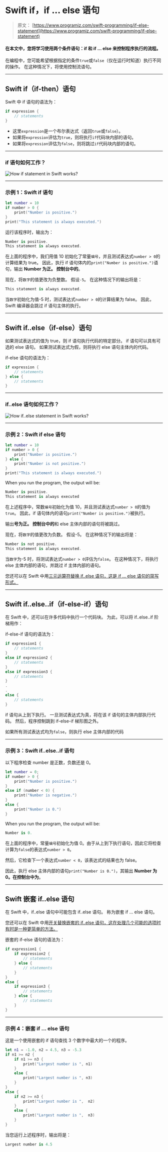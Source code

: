 # Swift if，if ... else 语句

> 原文： [https://www.programiz.com/swift-programming/if-else-statement](https://www.programiz.com/swift-programming/if-else-statement)

#### 在本文中，您将学习使用两个条件语句：if 和 if ... else 来控制程序执行的流程。

在编程中，您可能希望根据指定的条件`true`或`false`（仅在运行时知道）执行不同的操作。 在这种情况下，将使用控制流语句。

* * *

## Swift if（if-then）语句

Swift 中 if 语句的语法为：

```swift
if expression {
	// statements
}
```

*   这里`expression`是一个布尔表达式（返回`true`或`false`）。
*   如果将`expression`评估为`true`，则将执行`if`代码块内部的语句。
*   如果将`expression`评估为`false`，则将跳过`if`代码块内部的语句。

* * *

### if 语句如何工作？

![How if statement in Swift works?](img/0c6f06dfe264a57db181945e633cfbe0.png "Swift if statement working")

* * *

### 示例 1：Swift if 语句

```swift
let number = 10
if number > 0 {
	print("Number is positive.")
}
print("This statement is always executed.") 
```

运行该程序时，输出为：

```swift
Number is positive.
This statement is always executed.
```

在上面的程序中，我们用值 10 初始化了常量`编号`，并且测试表达式`number > 0`的计算结果为 true。 因此，执行 if 语句体内的`print("Number is positive.")`语句，输出 **Number 为正。 控制台中的**。

现在，将`数字`的值更改为负整数。 假设`-5`。 在这种情况下的输出将是：

```swift
This statement is always executed.
```

当`数字`初始化为值-5 时，测试表达式`number > 0`的计算结果为 false。 因此，Swift 编译器会跳过 if 语句主体的执行。

* * *

## Swift if..else（if-else）语句

如果测试表达式的值为 true，则 if 语句执行代码的特定部分。 if 语句可以具有可选的 else 语句。 如果测试表达式为假，则将执行 else 语句主体内的代码。

if-else 语句的语法为：

```swift
if expression {
	// statements
} else {
	// statements
}
```

* * *

### if..else 语句如何工作？

![How if..else statement in Swift works?](img/ff736a891ca5a06ce3ac9537bd2e566a.png "Swift if..else statement working")

* * *

### 示例 2：Swift if else 语句

```swift
let number = 10
if number > 0 {
	print("Number is positive.")
} else {
	print("Number is not positive.")
}
print("This statement is always executed.") 
```

When you run the program, the output will be:

```swift
Number is positive.
This statement is always executed
```

在上述程序中，常数`编号`初始化为值 10，并且测试表达式`number > 0`的值为`true`。 因此，if 语句体内的语句`print("Number is positive.")`被执行。

输出**号为正。 控制台中的**和 else 主体内部的语句将被跳过。

现在，将`数字`的值更改为负数。 假设-5。 在这种情况下的输出将是：

```swift
Number is not positive.
This statement is always executed.
```

当`数字`为-5 时，将测试表达式`number > 0`评估为`false`。 在这种情况下，将执行 else 主体内部的语句，并跳过 if 主体内部的语句。

您还可以在 Swift 中用[三元运算符替换 if..else 语句，这是 if ... else 语句的简写形式。](/swift-programming/ternary-conditional-operator "Swift ternary conditional operator")

* * *

## Swift if..else..if（if-else-if）语句

在 Swift 中，还可以在许多代码中执行一个代码块。 为此，可以将 if..else..if 阶梯用作：

if-else-if 语句的语法为：

```swift
if expression1 {
	// statements
}
else if expression2 {
	// statements
}
else if expression3 {
	// statements
}
.
.
else {
	// statements
}
```

if 语句从上到下执行。 一旦测试表达式为真，将在该 if 语句的主体内部执行代码。 然后，程序控制跳到 if-else-if 梯形图之外。

如果所有测试表达式均为`false`，则执行 else 主体内部的代码

* * *

### 示例 3：Swift if..else..if 语句

以下程序检查 number 是正数，负数还是 0。

```swift
let number = 0;
if number > 0 {
	print("Number is positive.")
}
else if (number < 0) {
	print("Number is negative.")
}
else {
	print("Number is 0.")
} 
```

When you run the program, the output will be:

```swift
Number is 0.
```

在上面的程序中，常量`编号`初始化为值 0。由于从上到下执行语句，因此它将检查计算为`false`的表达式`number > 0`。

然后，它检查下一个表达式`number < 0`，该表达式的结果也为 false。

因此，执行 else 主体内部的语句`print("Number is 0.")`，其输出 **Number 为 0。在控制台中为**。

* * *

## Swift 嵌套 if..else 语句

在 Swift 中，if..else 语句中可能包含 if..else 语句。 称为嵌套 if ... else 语句。

您还可以在 Swift 中用[开关替换嵌套的 if..else 语句，这在处理几个可能的选项时有时是一种更简单的方法。](/swift-programming/switch-statement "Swift switch statement")

嵌套的 if-else 语句的语法为：

```swift
if expression1 {
	if expression2 {
		// statements
	} else {
		// statements
	}
}
else {
	if expression3 {
		// statements
	} else {
		// statements
	}
}
```

* * *

### 示例 4：嵌套 if ... else 语句

这是一个使用嵌套的 if 语句查找 3 个数字中最大的一个的程序。

```swift
let n1 = -1.0, n2 = 4.5, n3 = -5.3
if n1 >= n2 {
	if n1 >= n3 {
		print("Largest number is ", n1)
	}
	else {
		print("Largest number is ", n3)
	}
}
else {
	if n2 >= n3 {
		print("Largest number is ",  n2)
	}
	else {
		print("Largest number is ",  n3)
	}
} 
```

当您运行上述程序时，输出将是：

```swift
Largest number is 4.5
```